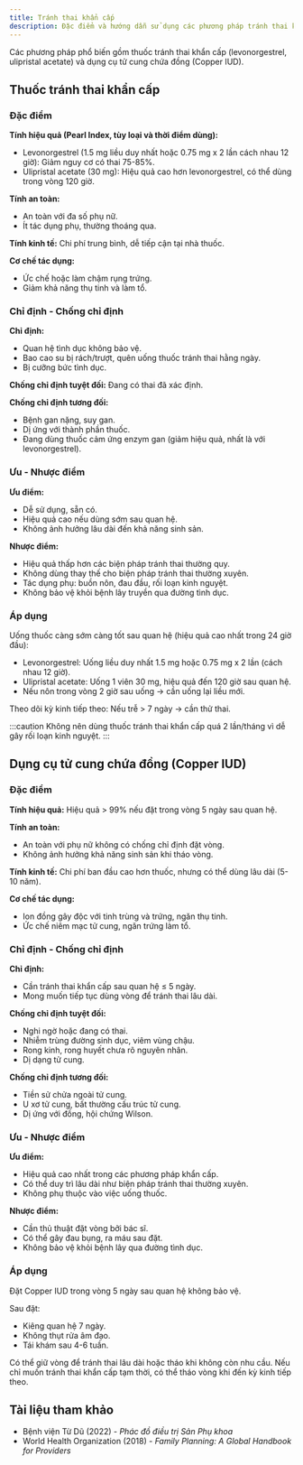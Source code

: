 ```yaml
---
title: Tránh thai khẩn cấp
description: Đặc điểm và hướng dẫn sử dụng các phương pháp tránh thai khẩn cấp.
---
```


Các phương pháp phổ biến gồm thuốc tránh thai khẩn cấp (levonorgestrel, ulipristal acetate) và dụng cụ tử cung chứa đồng (Copper IUD).

## Thuốc tránh thai khẩn cấp

### Đặc điểm

**Tính hiệu quả (Pearl Index, tùy loại và thời điểm dùng):**

- Levonorgestrel (1.5 mg liều duy nhất hoặc 0.75 mg x 2 lần cách nhau 12 giờ): Giảm nguy cơ có thai 75-85%.
- Ulipristal acetate (30 mg): Hiệu quả cao hơn levonorgestrel, có thể dùng trong vòng 120 giờ.

**Tính an toàn:**

- An toàn với đa số phụ nữ.
- Ít tác dụng phụ, thường thoáng qua.

**Tính kinh tế:** Chi phí trung bình, dễ tiếp cận tại nhà thuốc.

**Cơ chế tác dụng:**

- Ức chế hoặc làm chậm rụng trứng.
- Giảm khả năng thụ tinh và làm tổ.

### Chỉ định - Chống chỉ định

**Chỉ định:**

- Quan hệ tình dục không bảo vệ.
- Bao cao su bị rách/trượt, quên uống thuốc tránh thai hằng ngày.
- Bị cưỡng bức tình dục.

**Chống chỉ định tuyệt đối:** Đang có thai đã xác định.

**Chống chỉ định tương đối:**

- Bệnh gan nặng, suy gan.
- Dị ứng với thành phần thuốc.
- Đang dùng thuốc cảm ứng enzym gan (giảm hiệu quả, nhất là với levonorgestrel).

### Ưu - Nhược điểm

**Ưu điểm:**

- Dễ sử dụng, sẵn có.
- Hiệu quả cao nếu dùng sớm sau quan hệ.
- Không ảnh hưởng lâu dài đến khả năng sinh sản.

**Nhược điểm:**

- Hiệu quả thấp hơn các biện pháp tránh thai thường quy.
- Không dùng thay thế cho biện pháp tránh thai thường xuyên.
- Tác dụng phụ: buồn nôn, đau đầu, rối loạn kinh nguyệt.
- Không bảo vệ khỏi bệnh lây truyền qua đường tình dục.

### Áp dụng

Uống thuốc càng sớm càng tốt sau quan hệ (hiệu quả cao nhất trong 24 giờ đầu):

- Levonorgestrel: Uống liều duy nhất 1.5 mg hoặc 0.75 mg x 2 lần (cách nhau 12 giờ).
- Ulipristal acetate: Uống 1 viên 30 mg, hiệu quả đến 120 giờ sau quan hệ.
- Nếu nôn trong vòng 2 giờ sau uống → cần uống lại liều mới.

Theo dõi kỳ kinh tiếp theo: Nếu trễ > 7 ngày → cần thử thai.

:::caution
Không nên dùng thuốc tránh thai khẩn cấp quá 2 lần/tháng vì dễ gây rối loạn kinh nguyệt.
:::

## Dụng cụ tử cung chứa đồng (Copper IUD)

### Đặc điểm

**Tính hiệu quả:** Hiệu quả > 99% nếu đặt trong vòng 5 ngày sau quan hệ.

**Tính an toàn:**

- An toàn với phụ nữ không có chống chỉ định đặt vòng.
- Không ảnh hưởng khả năng sinh sản khi tháo vòng.

**Tính kinh tế:** Chi phí ban đầu cao hơn thuốc, nhưng có thể dùng lâu dài (5-10 năm).

**Cơ chế tác dụng:**

- Ion đồng gây độc với tinh trùng và trứng, ngăn thụ tinh.
- Ức chế niêm mạc tử cung, ngăn trứng làm tổ.

### Chỉ định - Chống chỉ định

**Chỉ định:**

- Cần tránh thai khẩn cấp sau quan hệ ≤ 5 ngày.
- Mong muốn tiếp tục dùng vòng để tránh thai lâu dài.

**Chống chỉ định tuyệt đối:**

- Nghi ngờ hoặc đang có thai.
- Nhiễm trùng đường sinh dục, viêm vùng chậu.
- Rong kinh, rong huyết chưa rõ nguyên nhân.
- Dị dạng tử cung.

**Chống chỉ định tương đối:**

- Tiền sử chửa ngoài tử cung.
- U xơ tử cung, bất thường cấu trúc tử cung.
- Dị ứng với đồng, hội chứng Wilson.

### Ưu - Nhược điểm

**Ưu điểm:**

- Hiệu quả cao nhất trong các phương pháp khẩn cấp.
- Có thể duy trì lâu dài như biện pháp tránh thai thường xuyên.
- Không phụ thuộc vào việc uống thuốc.

**Nhược điểm:**

- Cần thủ thuật đặt vòng bởi bác sĩ.
- Có thể gây đau bụng, ra máu sau đặt.
- Không bảo vệ khỏi bệnh lây qua đường tình dục.

### Áp dụng

Đặt Copper IUD trong vòng 5 ngày sau quan hệ không bảo vệ.

Sau đặt:

- Kiêng quan hệ 7 ngày.
- Không thụt rửa âm đạo.
- Tái khám sau 4-6 tuần.

Có thể giữ vòng để tránh thai lâu dài hoặc tháo khi không còn nhu cầu. Nếu chỉ muốn tránh thai khẩn cấp tạm thời, có thể tháo vòng khi đến kỳ kinh tiếp theo.

## Tài liệu tham khảo

- Bệnh viện Từ Dũ (2022) - _Phác đồ điều trị Sản Phụ khoa_
- World Health Organization (2018) - _Family Planning: A Global Handbook for Providers_
